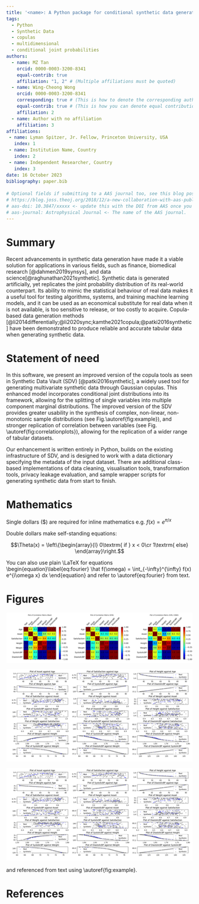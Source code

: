 ```yaml
---
title: '<name>: A Python package for conditional synthetic data generation using Copulas'
tags:
  - Python
  - Synthetic Data
  - copulas
  - multidimensional
  - conditional joint probabilities
authors:
  - name: MZ Tan
    orcid: 0000-0003-3200-8341
    equal-contrib: true
    affiliation: "1, 2" # (Multiple affiliations must be quoted)
  - name: Wing-Cheong Wong
    orcid: 0000-0003-3200-8341
    corresponding: true # (This is how to denote the corresponding author)
    equal-contrib: true # (This is how you can denote equal contributions between multiple authors)
    affiliation: 2
  - name: Author with no affiliation
    affiliation: 3
affiliations:
 - name: Lyman Spitzer, Jr. Fellow, Princeton University, USA
   index: 1
 - name: Institution Name, Country
   index: 2
 - name: Independent Researcher, Country
   index: 3
date: 16 October 2023
bibliography: paper.bib

# Optional fields if submitting to a AAS journal too, see this blog post:
# https://blog.joss.theoj.org/2018/12/a-new-collaboration-with-aas-publishing
# aas-doi: 10.3847/xxxxx <- update this with the DOI from AAS once you know it.
# aas-journal: Astrophysical Journal <- The name of the AAS journal.
---
```


# Summary

<!-- The forces on stars, galaxies, and dark matter under external gravitational
fields lead to the dynamical evolution of structures in the universe. The orbits
of these bodies are therefore key to understanding the formation, history, and
future state of galaxies. The field of "galactic dynamics," which aims to model
the gravitating components of galaxies to study their structure and evolution,
is now well-established, commonly taught, and frequently used in astronomy.
Aside from toy problems and demonstrations, the majority of problems require
efficient numerical tools, many of which require the same base code (e.g., for
performing numerical orbit integration). -->
Recent advancements in synthetic data generation have made it a viable solution for applications in various fields, such as finance, biomedical research [@dahmen2019synsys], and data science[@raghunathan2021synthetic]. Synthetic data is generated artificially, yet replicates the joint probability distribution of its real-world counterpart. Its ability to mimic the statistical behaviour of real data makes it a useful tool for testing algorithms, systems, and training machine learning models, and it can be used as an economical substitute for real data when it is not available, is too sensitive to release, or too costly to acquire. Copula-based data generation methods [@li2014differentially;@li2020sync;kamthe2021copula;@patki2016synthetic] have been demonstrated to produce reliable and accurate tabular data when generating synthetic data.

# Statement of need

In this software, we present an improved version of the copula tools as seen in Synthetic Data Vault (SDV) [@patki2016synthetic], a widely used tool for generating multivariate synthetic data through Gaussian copulas. This enhanced model incorporates conditional joint distributions into its framework, allowing for the splitting of single variables into multiple component marginal distributions. The improved version of the SDV provides greater usability in the synthesis of complex, non-linear, non-monotonic sample distributions (see Fig.\autoref{fig:example}), and stronger replication of correlation between variables (see Fig. \autoref{fig:correlationplots}), allowing for the replication of a wider range of tabular datasets.

Our enhancement is written entirely in Python, builds on the existing infrastructure of SDV, and is designed to work with a data dictionary specifying the metadata of the input dataset. There are additional class-based implementations of data cleaning, visualisation tools, transformation tools, privacy leakage evaluation, and sample wrapper scripts for generating synthetic data from start to finish.


<!-- `Gala` is an Astropy-affiliated Python package for galactic dynamics. Python
enables wrapping low-level languages (e.g., C) for speed without losing
flexibility or ease-of-use in the user-interface. The API for `Gala` was
designed to provide a class-based and user-friendly interface to fast (C or
Cython-optimized) implementations of common operations such as gravitational
potential and force evaluation, orbit integration, dynamical transformations,
and chaos indicators for nonlinear dynamics. `Gala` also relies heavily on and
interfaces well with the implementations of physical units and astronomical
coordinate systems in the `Astropy` package [@astropy] (`astropy.units` and
`astropy.coordinates`).

`Gala` was designed to be used by both astronomical researchers and by
students in courses on gravitational dynamics or astronomy. It has already been
used in a number of scientific publications [@Pearson:2017] and has also been
used in graduate courses on Galactic dynamics to, e.g., provide interactive
visualizations of textbook material [@Binney:2008]. The combination of speed,
design, and support for Astropy functionality in `Gala` will enable exciting
scientific explorations of forthcoming data releases from the *Gaia* mission
[@gaia] by students and experts alike. -->

# Mathematics

Single dollars ($) are required for inline mathematics e.g. $f(x) = e^{\pi/x}$

Double dollars make self-standing equations:

$$\Theta(x) = \left\{\begin{array}{l}
0\textrm{ if } x < 0\cr
1\textrm{ else}
\end{array}\right.$$

You can also use plain \LaTeX for equations
\begin{equation}\label{eq:fourier}
\hat f(\omega) = \int_{-\infty}^{\infty} f(x) e^{i\omega x} dx
\end{equation}
and refer to \autoref{eq:fourier} from text.

<!-- # Citations

Citations to entries in paper.bib should be in
[rMarkdown](http://rmarkdown.rstudio.com/authoring_bibliographies_and_citations.html)
format.

If you want to cite a software repository URL (e.g. something on GitHub without a preferred
citation) then you can do it with the example BibTeX entry below for @fidgit.

For a quick reference, the following citation commands can be used:
- `@author:2001`  ->  "Author et al. (2001)"
- `[@author:2001]` -> "(Author et al., 2001)"
- `[@author1:2001; @author2:2001]` -> "(Author1 et al., 2001; Author2 et al., 2002)" -->

# Figures

![Figure showing correlation plots of a simulated multivariate dataset, containing non-trivial, non-linear and non-monotonic relationships. The left plot shows the original Pearson correlation between variables, while the middle and right plots show the correlation for synthetic data generated using standard copula and conditional copula respectively.{label="fig:correlationplots"}](docs/assets/img/tabulaCopula_example_socialdata_correlation_matrix_three.svg)

![Fig. 1](docs/assets/img/tabulaCopula_example_socialdata_scatterplot_lowsampling.png)

![Fig. 1: Figure showing simulated plots of generated synthetic data over the original data, using standard copulas. []{label="fig:example"}](docs/assets/img/tabulaCopula_example_socialdata_scatterplot_lowsampling.png)

and referenced from text using \autoref{fig:example}.

<!-- Figure sizes can be customized by adding an optional second parameter:
![Caption for example figure.](docs/assets/img/tabulaCopula_example_socialdata_conditional_scatterplot_lowsampling.png){ width=20% } -->

<!-- # Acknowledgements -->

<!-- We acknowledge contributions from Brigitta Sipocz, Syrtis Major, and Semyeong
Oh, and support from Kathryn Johnston during the genesis of this project. -->

# References